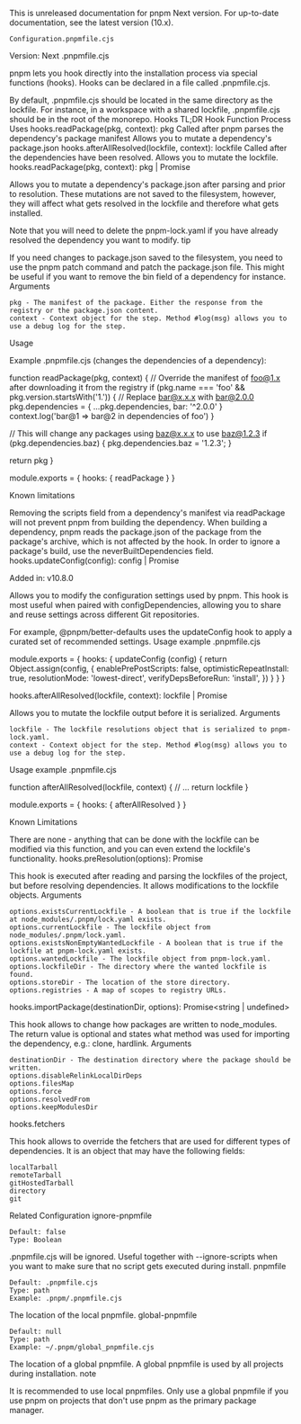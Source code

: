 This is unreleased documentation for pnpm Next version.
For up-to-date documentation, see the latest version (10.x).

    Configuration.pnpmfile.cjs

Version: Next
.pnpmfile.cjs

pnpm lets you hook directly into the installation process via special functions (hooks). Hooks can be declared in a file called .pnpmfile.cjs.

By default, .pnpmfile.cjs should be located in the same directory as the lockfile. For instance, in a workspace with a shared lockfile, .pnpmfile.cjs should be in the root of the monorepo.
Hooks
TL;DR
Hook Function Process Uses
hooks.readPackage(pkg, context): pkg Called after pnpm parses the dependency's package manifest Allows you to mutate a dependency's package.json
hooks.afterAllResolved(lockfile, context): lockfile Called after the dependencies have been resolved. Allows you to mutate the lockfile.
hooks.readPackage(pkg, context): pkg | Promise<pkg>

Allows you to mutate a dependency's package.json after parsing and prior to resolution. These mutations are not saved to the filesystem, however, they will affect what gets resolved in the lockfile and therefore what gets installed.

Note that you will need to delete the pnpm-lock.yaml if you have already resolved the dependency you want to modify.
tip

If you need changes to package.json saved to the filesystem, you need to use the pnpm patch command and patch the package.json file. This might be useful if you want to remove the bin field of a dependency for instance.
Arguments

    pkg - The manifest of the package. Either the response from the registry or the package.json content.
    context - Context object for the step. Method #log(msg) allows you to use a debug log for the step.

Usage

Example .pnpmfile.cjs (changes the dependencies of a dependency):

function readPackage(pkg, context) {
// Override the manifest of foo@1.x after downloading it from the registry
if (pkg.name === 'foo' && pkg.version.startsWith('1.')) {
// Replace bar@x.x.x with bar@2.0.0
pkg.dependencies = {
...pkg.dependencies,
bar: '^2.0.0'
}
context.log('bar@1 => bar@2 in dependencies of foo')
}

// This will change any packages using baz@x.x.x to use baz@1.2.3
if (pkg.dependencies.baz) {
pkg.dependencies.baz = '1.2.3';
}

return pkg
}

module.exports = {
hooks: {
readPackage
}
}

Known limitations

Removing the scripts field from a dependency's manifest via readPackage will not prevent pnpm from building the dependency. When building a dependency, pnpm reads the package.json of the package from the package's archive, which is not affected by the hook. In order to ignore a package's build, use the neverBuiltDependencies field.
hooks.updateConfig(config): config | Promise<config>

Added in: v10.8.0

Allows you to modify the configuration settings used by pnpm. This hook is most useful when paired with configDependencies, allowing you to share and reuse settings across different Git repositories.

For example, @pnpm/better-defaults uses the updateConfig hook to apply a curated set of recommended settings.
Usage example
.pnpmfile.cjs

module.exports = {
hooks: {
updateConfig (config) {
return Object.assign(config, {
enablePrePostScripts: false,
optimisticRepeatInstall: true,
resolutionMode: 'lowest-direct',
verifyDepsBeforeRun: 'install',
})
}
}
}

hooks.afterAllResolved(lockfile, context): lockfile | Promise<lockfile>

Allows you to mutate the lockfile output before it is serialized.
Arguments

    lockfile - The lockfile resolutions object that is serialized to pnpm-lock.yaml.
    context - Context object for the step. Method #log(msg) allows you to use a debug log for the step.

Usage example
.pnpmfile.cjs

function afterAllResolved(lockfile, context) {
// ...
return lockfile
}

module.exports = {
hooks: {
afterAllResolved
}
}

Known Limitations

There are none - anything that can be done with the lockfile can be modified via this function, and you can even extend the lockfile's functionality.
hooks.preResolution(options): Promise<void>

This hook is executed after reading and parsing the lockfiles of the project, but before resolving dependencies. It allows modifications to the lockfile objects.
Arguments

    options.existsCurrentLockfile - A boolean that is true if the lockfile at node_modules/.pnpm/lock.yaml exists.
    options.currentLockfile - The lockfile object from node_modules/.pnpm/lock.yaml.
    options.existsNonEmptyWantedLockfile - A boolean that is true if the lockfile at pnpm-lock.yaml exists.
    options.wantedLockfile - The lockfile object from pnpm-lock.yaml.
    options.lockfileDir - The directory where the wanted lockfile is found.
    options.storeDir - The location of the store directory.
    options.registries - A map of scopes to registry URLs.

hooks.importPackage(destinationDir, options): Promise<string | undefined>

This hook allows to change how packages are written to node_modules. The return value is optional and states what method was used for importing the dependency, e.g.: clone, hardlink.
Arguments

    destinationDir - The destination directory where the package should be written.
    options.disableRelinkLocalDirDeps
    options.filesMap
    options.force
    options.resolvedFrom
    options.keepModulesDir

hooks.fetchers

This hook allows to override the fetchers that are used for different types of dependencies. It is an object that may have the following fields:

    localTarball
    remoteTarball
    gitHostedTarball
    directory
    git

Related Configuration
ignore-pnpmfile

    Default: false
    Type: Boolean

.pnpmfile.cjs will be ignored. Useful together with --ignore-scripts when you want to make sure that no script gets executed during install.
pnpmfile

    Default: .pnpmfile.cjs
    Type: path
    Example: .pnpm/.pnpmfile.cjs

The location of the local pnpmfile.
global-pnpmfile

    Default: null
    Type: path
    Example: ~/.pnpm/global_pnpmfile.cjs

The location of a global pnpmfile. A global pnpmfile is used by all projects during installation.
note

It is recommended to use local pnpmfiles. Only use a global pnpmfile if you use pnpm on projects that don't use pnpm as the primary package manager.
